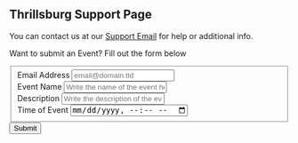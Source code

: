 ## Thrillsburg Support Page

You can contact us at our [Support Email](maito:LokitaApp@gmail.com) for help or additional info.

Want to submit an Event?
Fill out the form below

<form id="fs-frm" name="registration-form" accept-charset="utf-8" action="https://formspree.io/f/mdoyelvq" method="post">
  <fieldset id="fs-frm-inputs">
    <label for="email-address">Email Address</label>
    <input type="email" name="_replyto" id="email-address" placeholder="email@domain.tld" required=""><br />
    <label for="event-name">Event Name</label>
    <input type="text" name="event-name" id="event-name" placeholder="Write the name of the event here" required=""><br />
    <label for="description">Description</label>
    <input type="text" name="description" id="description" placeholder="Write the description of the event here"><br />
    <label for="time">Time of Event</label>
    <input type="datetime-local" name="time" id="event-time" name="event-time" required=""><br />
    <input type="hidden" name="_subject" id="email-subject" value="Registration Form Submission">
  </fieldset>
  <input type="submit" value="Submit">
</form>


